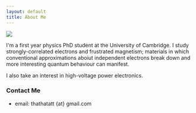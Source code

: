 ```yaml
---
layout: default
title: About Me
---
```


<img class="profile-picture" src="{{site.baseurl}}/{{site.profile-picture}}">

I'm a first year physics PhD student at the University of Cambridge. I study strongly-correlated
electrons and frustrated magnetism; materials in which conventional approximations aboiut
independent electrons break down and more interesting quantum behaviour can manifest.

I also take an interest in high-voltage power electronics.

### Contact Me
 - email: thathatatt {at} gmail.com
